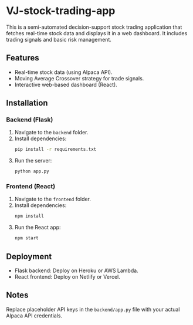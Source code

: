 # VJ-stock-trading-app

This is a semi-automated decision-support stock trading application that fetches real-time stock data and displays it in a web dashboard. It includes trading signals and basic risk management.

## Features
- Real-time stock data (using Alpaca API).
- Moving Average Crossover strategy for trade signals.
- Interactive web-based dashboard (React).

## Installation
### Backend (Flask)
1. Navigate to the `backend` folder.
2. Install dependencies:
   ```bash
   pip install -r requirements.txt
   ```
3. Run the server:
   ```bash
   python app.py
   ```

### Frontend (React)
1. Navigate to the `frontend` folder.
2. Install dependencies:
   ```bash
   npm install
   ```
3. Run the React app:
   ```bash
   npm start
   ```

## Deployment
- Flask backend: Deploy on Heroku or AWS Lambda.
- React frontend: Deploy on Netlify or Vercel.

## Notes
Replace placeholder API keys in the `backend/app.py` file with your actual Alpaca API credentials.
